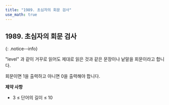 ```yaml
---
title: "1989. 초심자의 회문 검사"
use_math: true
---
```


## 1989. 초심자의 회문 검사

{: .notice--info}

"level" 과 같이 거꾸로 읽어도 제대로 읽은 것과 같은 문장이나 낱말을 회문이라고 합니다.



회문이면 1을 출력하고 아니면 0을 출력해야 합니다.

**제약 사항**

- 3  $\leq$ 단어의 길이 $\leq$ 10
  
